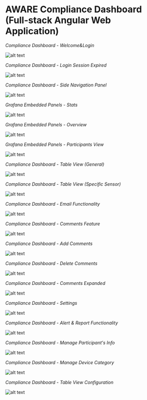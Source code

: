 # AWARE Compliance Dashboard (Full-stack Angular Web Application)

*Compliance Dashboard - Welcome&Login*

![alt text](images/welcome.png "Title 1")

*Compliance Dashboard - Login Session Expired*

![alt text](images/session_expired.png "Title 1")

*Compliance Dashboard - Side Navigation Panel*

![alt text](images/frontpage_side_panel.png "Title 1")

*Grafana Embedded Panels - Stats*

![alt text](images/stats.png "Title 1")

*Grafana Embedded Panels - Overview*

![alt text](images/overview.png "Title 1")

*Grafana Embedded Panels - Participants View*

![alt text](images/participants_view.png "Title 1")

*Compliance Dashboard - Table View (General)*

![alt text](images/table_view_overview.png "Title 1")

*Compliance Dashboard - Table View (Specific Sensor)*

![alt text](images/table_view_sensor.png "Title 1")

*Compliance Dashboard - Email Functionality*

![alt text](images/email_participants.png "Title 1")

*Compliance Dashboard - Comments Feature*

![alt text](images/comments.png "Title 1")

*Compliance Dashboard - Add Comments*

![alt text](images/comments_add.png "Title 1")

*Compliance Dashboard - Delete Comments*

![alt text](images/comments_delete.png "Title 1")

*Compliance Dashboard - Comments Expanded*

![alt text](images/comments_expanded.png "Title 1")

*Compliance Dashboard - Settings*

![alt text](images/settings.png "Title 1")

*Compliance Dashboard - Alert & Report Functionality*

![alt text](images/alert_report.png "Title 1")

*Compliance Dashboard - Manage Participant's Info*

![alt text](images/manage_part_info.png "Title 1")

*Compliance Dashboard - Manage Device Category*

![alt text](images/manage_device.png "Title 1")

*Compliance Dashboard - Table View Configuration*

![alt text](images/table_view_config.png "Title 1")



